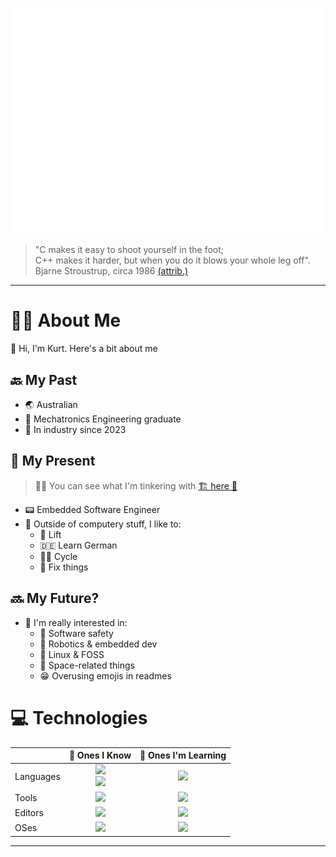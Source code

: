 ![:)](img/asciiart.svg)

>"C makes it easy to shoot yourself in the foot;<br>
> C++ makes it harder, but when you do it blows your whole leg off".<br>
> Bjarne Stroustrup, circa 1986 [(attrib.)][based-strous]

---

# 👨‍💼 About Me
👋 Hi, I'm Kurt. Here's a bit about me

## 🔙 My Past
- 🌏️ Australian
- 🤖 Mechatronics Engineering graduate
- 👔 In industry since 2023

## 🏧 My Present
>👷‍♂️ You can see what I'm tinkering with [🏗️ here 🚧][ws-repo]

- 📟️ Embedded Software Engineer
- 📜 Outside of computery stuff, I like to:
  - 💪 Lift
  - 🇩🇪 Learn German
  - 🚴‍♂️ Cycle
  - 🔧 Fix things

## 🔜 My Future?
- 🤔 I'm really interested in:
  - 🦺 Software safety
  - 💾 Robotics & embedded dev
  - 🐧 Linux & FOSS
  - 🌌 Space-related things
  - 😁 Overusing emojis in readmes

# 💻️ Technologies
|            | 🧠 Ones I Know                                   | 🌱 Ones I'm Learning   |
| ---------- | :----------------------------------------------: | :--------------------: |
| Languages  | [![][lang-known]][skd]<br>[![][lang-know2]][skd] | [![][lang-learn]][skd] |
| Tools      | [![][tool-known]][skd]                           | [![][tool-learn]][skd] |
| Editors    | [![][edit-known]][skd]                           | [![][edit-learn]][skd] |
| OSes       | [![][oses-known]][skd]                           | [![][oses-learn]][skd] |

<!-- Table stuff -->
[lang-known]: https://skillicons.dev/icons?i=c,cpp,py
[lang-know2]: https://skillicons.dev/icons?i=bash,lua,arduino
[lang-learn]: https://skillicons.dev/icons?i=rust

[tool-known]: https://skillicons.dev/icons?i=regex,git,godot
[tool-learn]: ./img/404.svg

[edit-known]: https://skillicons.dev/icons?i=vim,neovim,vscode
[edit-learn]: ./img/404.svg

[oses-known]: https://skillicons.dev/icons?i=linux,ubuntu,arch
[oses-learn]: https://skillicons.dev/icons?i=nix
<!--
Possible other ones to list (these don't have devicons):
- Docker, nginx
- FreeRTOS, GDB
- Markdown, TOML?
-->
---

<!-- Links -->
[skd]: https://skillicons.dev
[ws-repo]: https://github.com/nextredo/workshop
[based-strous]: https://www.stroustrup.com/quotes.html
